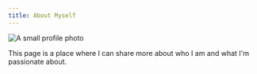 ```yaml
---
title: About Myself
---
```


![A small profile photo](https://via.placeholder.com/150)

This page is a place where I can share more about who I am and what I'm passionate about.
